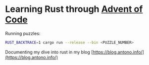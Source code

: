 # Learning Rust through [Advent of Code](https://adventofcode.com/)

Running puzzles:

```bash
RUST_BACKTRACE=1 cargo run --release --bin <PUZZLE_NUMBER>
```

Documenting my dive into rust in my blog [https://blog.antono.info/](https://blog.antono.info/)
